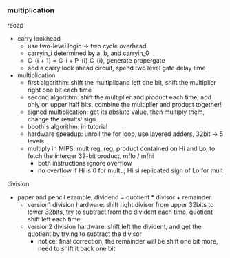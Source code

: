 ### multiplication

recap
- carry lookhead
    - use two-level logic -> two cycle overhead
    - carryin_i determined by a, b, and carryin_0
    - C_{i + 1} = G_i + P_{i} C_{i}, generate propergate
    - add a carry look ahead circuit, spend two level gate delay time
- multiplication
    - first algorithm: shift the multiplicand left one bit, shift the multiplier right one bit each time
    - second algorithm: shift the multiplier and product each time, add only on upper half bits, combine the multiplier and product together!
    - signed multiplication: get its abslute value, then multiply them, change the results' sign
    - booth's algorithm: in tutorial
    - hardware speedup: unroll the for loop, use layered adders, 32bit -> 5 levels
    - multiply in MIPS: mult reg, reg, product contained on Hi and Lo, to fetch the interger 32-bit product, mflo / mfhi
        - both instructions ignore overflow
        - no overflow if Hi is 0 for multu; Hi si replicated sign of Lo for mult

division
- paper and pencil example, dividend = quotient * divisor + remainder
    - version1 division hardware: shift right diviser from upper 32bits to lower 32bits, try to subtract from the divident each time, quotient shift left each time
    - version2 division hardware: shift left the divident, and get the quotient by trying to subtract the divisor
        - notice: final correction, the remainder will be shift one bit more, need to shift it back one bit
